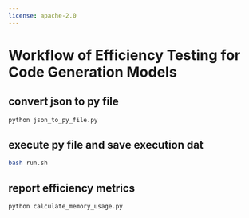 ```yaml
---
license: apache-2.0
---
```


# Workflow of Efficiency Testing for Code Generation Models

## convert json to py file

```py
python json_to_py_file.py
```

## execute py file and save execution dat

```bash
bash run.sh
```

## report efficiency metrics

```
python calculate_memory_usage.py
```